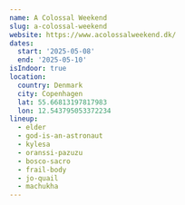```yaml
---
name: A Colossal Weekend
slug: a-colossal-weekend
website: https://www.acolossalweekend.dk/
dates:
  start: '2025-05-08'
  end: '2025-05-10'
isIndoor: true
location:
  country: Denmark
  city: Copenhagen
  lat: 55.66813197817983
  lon: 12.543795053372234
lineup:
  - elder
  - god-is-an-astronaut
  - kylesa
  - oranssi-pazuzu
  - bosco-sacro
  - frail-body
  - jo-quail
  - machukha
---
```

